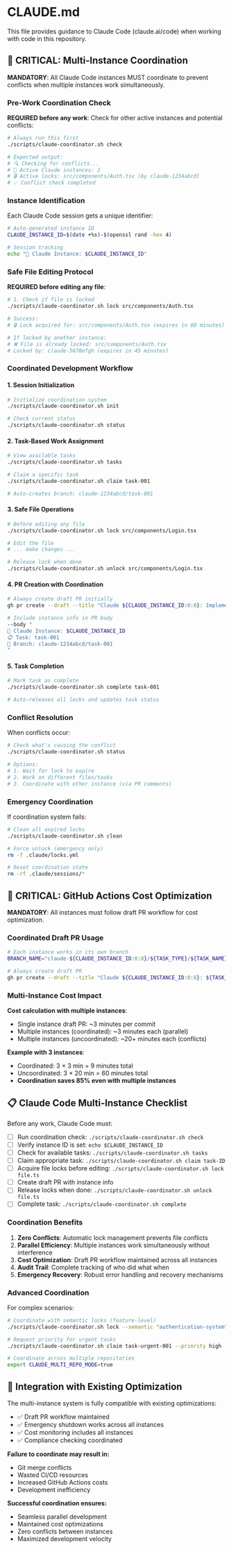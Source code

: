 # CLAUDE.md

This file provides guidance to Claude Code (claude.ai/code) when working with code in this repository.

## 🤖 CRITICAL: Multi-Instance Coordination

**MANDATORY**: All Claude Code instances MUST coordinate to prevent conflicts when multiple instances work simultaneously.

### Pre-Work Coordination Check

**REQUIRED before any work**: Check for other active instances and potential conflicts:

```bash
# Always run this first
./scripts/claude-coordinator.sh check

# Expected output:
# 🔍 Checking for conflicts...
# 👥 Active Claude instances: 2
# 🔒 Active locks: src/components/Auth.tsx (by claude-1234abcd)
# ✅ Conflict check completed
```

### Instance Identification

Each Claude Code session gets a unique identifier:

```bash
# Auto-generated instance ID
CLAUDE_INSTANCE_ID=$(date +%s)-$(openssl rand -hex 4)

# Session tracking
echo "🤖 Claude Instance: $CLAUDE_INSTANCE_ID"
```

### Safe File Editing Protocol

**REQUIRED before editing any file**:

```bash
# 1. Check if file is locked
./scripts/claude-coordinator.sh lock src/components/Auth.tsx

# Success:
# 🔒 Lock acquired for: src/components/Auth.tsx (expires in 60 minutes)

# If locked by another instance:
# ❌ File is already locked: src/components/Auth.tsx
# Locked by: claude-5678efgh (expires in 45 minutes)
```

### Coordinated Development Workflow

#### 1. Session Initialization
```bash
# Initialize coordination system
./scripts/claude-coordinator.sh init

# Check current status
./scripts/claude-coordinator.sh status
```

#### 2. Task-Based Work Assignment
```bash
# View available tasks
./scripts/claude-coordinator.sh tasks

# Claim a specific task
./scripts/claude-coordinator.sh claim task-001

# Auto-creates branch: claude-1234abcd/task-001
```

#### 3. Safe File Operations
```bash
# Before editing any file
./scripts/claude-coordinator.sh lock src/components/Login.tsx

# Edit the file
# ... make changes ...

# Release lock when done
./scripts/claude-coordinator.sh unlock src/components/Login.tsx
```

#### 4. PR Creation with Coordination
```bash
# Always create draft PR initially
gh pr create --draft --title "Claude ${CLAUDE_INSTANCE_ID:0:8}: Implement feature X"

# Include instance info in PR body
--body "
🤖 Claude Instance: $CLAUDE_INSTANCE_ID
📋 Task: task-001
🌿 Branch: claude-1234abcd/task-001
"
```

#### 5. Task Completion
```bash
# Mark task as complete
./scripts/claude-coordinator.sh complete task-001

# Auto-releases all locks and updates task status
```

### Conflict Resolution

When conflicts occur:

```bash
# Check what's causing the conflict
./scripts/claude-coordinator.sh status

# Options:
# 1. Wait for lock to expire
# 2. Work on different files/tasks
# 3. Coordinate with other instance (via PR comments)
```

### Emergency Coordination

If coordination system fails:

```bash
# Clean all expired locks
./scripts/claude-coordinator.sh clean

# Force unlock (emergency only)
rm -f .claude/locks.yml

# Reset coordination state
rm -rf .claude/sessions/*
```

## 🚨 CRITICAL: GitHub Actions Cost Optimization

**MANDATORY**: All instances must follow draft PR workflow for cost optimization.

### Coordinated Draft PR Usage

```bash
# Each instance works in its own branch
BRANCH_NAME="claude-${CLAUDE_INSTANCE_ID:0:8}/${TASK_TYPE}/${TASK_NAME}"

# Always create draft PR
gh pr create --draft --title "Claude ${CLAUDE_INSTANCE_ID:0:8}: ${TASK_DESCRIPTION}"
```

### Multi-Instance Cost Impact

**Cost calculation with multiple instances**:
- Single instance draft PR: ~3 minutes per commit
- Multiple instances (coordinated): ~3 minutes each (parallel)
- Multiple instances (uncoordinated): ~20+ minutes each (conflicts)

**Example with 3 instances**:
- Coordinated: 3 × 3 min = 9 minutes total
- Uncoordinated: 3 × 20 min = 60 minutes total
- **Coordination saves 85% even with multiple instances**

## 📋 Claude Code Multi-Instance Checklist

Before any work, Claude Code must:

- [ ] Run coordination check: `./scripts/claude-coordinator.sh check`
- [ ] Verify instance ID is set: `echo $CLAUDE_INSTANCE_ID`
- [ ] Check for available tasks: `./scripts/claude-coordinator.sh tasks`
- [ ] Claim appropriate task: `./scripts/claude-coordinator.sh claim task-ID`
- [ ] Acquire file locks before editing: `./scripts/claude-coordinator.sh lock file.ts`
- [ ] Create draft PR with instance info
- [ ] Release locks when done: `./scripts/claude-coordinator.sh unlock file.ts`
- [ ] Complete task: `./scripts/claude-coordinator.sh complete`

### Coordination Benefits

1. **Zero Conflicts**: Automatic lock management prevents file conflicts
2. **Parallel Efficiency**: Multiple instances work simultaneously without interference
3. **Cost Optimization**: Draft PR workflow maintained across all instances
4. **Audit Trail**: Complete tracking of who did what when
5. **Emergency Recovery**: Robust error handling and recovery mechanisms

### Advanced Coordination

For complex scenarios:

```bash
# Coordinate with semantic locks (feature-level)
./scripts/claude-coordinator.sh lock --semantic "authentication-system"

# Request priority for urgent tasks
./scripts/claude-coordinator.sh claim task-urgent-001 --priority high

# Coordinate across multiple repositories
export CLAUDE_MULTI_REPO_MODE=true
```

## 🔄 Integration with Existing Optimization

The multi-instance system is fully compatible with existing optimizations:

- ✅ Draft PR workflow maintained
- ✅ Emergency shutdown works across all instances
- ✅ Cost monitoring includes all instances
- ✅ Compliance checking coordinated

**Failure to coordinate may result in:**
- Git merge conflicts
- Wasted CI/CD resources
- Increased GitHub Actions costs
- Development inefficiency

**Successful coordination ensures:**
- Seamless parallel development
- Maintained cost optimizations
- Zero conflicts between instances
- Maximized development velocity